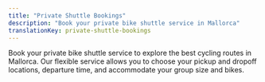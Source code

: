 ```yaml
---
title: "Private Shuttle Bookings"
description: "Book your private bike shuttle service in Mallorca"
translationKey: private-shuttle-bookings
---
```


Book your private bike shuttle service to explore the best cycling routes in Mallorca. Our flexible service allows you to choose your pickup and dropoff locations, departure time, and accommodate your group size and bikes.

<link rel="stylesheet" href="/css/booking-form.css?v=3">
<script src="https://js.stripe.com/v3/"></script>

<div id="booking-form-container"></div>

<script src="/js/booking-form.js?v=3"></script>

